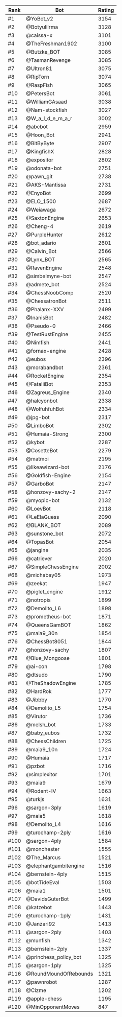 Rank|Bot|Rating
---|---|---
#1|@YoBot_v2|3154
#2|@Botyuliirma|3128
#3|@caissa-x|3101
#4|@TheFreshman1902|3100
#5|@Butzke_BOT|3085
#6|@TasmanRevenge|3085
#7|@Ultron81|3075
#8|@RipTorn|3074
#9|@RaspFish|3065
#10|@PetersBot|3061
#11|@WilliamGAsaad|3038
#12|@Nam-stockfish|3027
#13|@W_a_l_d_e_m_a_r|3002
#14|@abcbot|2959
#15|@Hoon_Bot|2941
#16|@BitByByte|2907
#17|@KingfishX|2828
#18|@expositor|2802
#19|@odonata-bot|2751
#20|@pawn_git|2738
#21|@AKS-Mantissa|2731
#22|@EnyoBot|2699
#23|@ELO_1500|2687
#24|@Weiawaga|2672
#25|@SaxtonEngine|2653
#26|@Cheng-4|2619
#27|@PurpleHunter|2612
#28|@bot_adario|2601
#29|@Calvin_Bot|2566
#30|@Lynx_BOT|2565
#31|@RavenEngine|2548
#32|@simbelmyne-bot|2547
#33|@admete_bot|2524
#34|@ChessNoobComp|2520
#35|@ChessatronBot|2511
#36|@Phalanx-XXV|2499
#37|@InanisBot|2482
#38|@Pseudo-0|2466
#39|@TestRustEngine|2455
#40|@Nimfish|2441
#41|@fornax-engine|2428
#42|@eubos|2396
#43|@morabandbot|2361
#44|@RocketEngine|2354
#45|@FataliiBot|2353
#46|@Zagreus_Engine|2340
#47|@halcyonbot|2338
#48|@WolfuhfuhBot|2334
#49|@jpg-bot|2317
#50|@LimboBot|2302
#51|@Humaia-Strong|2300
#52|@kybot|2287
#53|@CosetteBot|2279
#54|@matmoi|2195
#55|@likeawizard-bot|2176
#56|@Goldfish-Engine|2154
#57|@GarboBot|2147
#58|@honzovy-sachy-2|2147
#59|@myopic-bot|2132
#60|@LoevBot|2118
#61|@LeElaGuess|2090
#62|@BLANK_BOT|2089
#63|@sunstone_bot|2072
#64|@TopasBot|2054
#65|@jangine|2035
#66|@catriever|2020
#67|@SimpleChessEngine|2002
#68|@michabay05|1973
#69|@zeekat|1947
#70|@piglet_engine|1912
#71|@notropis|1899
#72|@Demolito_L6|1898
#73|@prometheus-bot|1871
#74|@QueensGamBOT|1862
#75|@maia9_30n|1854
#76|@ChessBot8051|1844
#77|@honzovy-sachy|1807
#78|@Blue_Mongoose|1801
#79|@ai-con|1798
#80|@dtsudo|1790
#81|@TheShadowEngine|1785
#82|@HardRok|1777
#83|@Jibbby|1770
#84|@Demolito_L5|1754
#85|@Virutor|1736
#86|@melsh_bot|1733
#87|@baby_eubos|1732
#88|@ChessChildren|1725
#89|@maia9_10n|1724
#90|@Humaia|1717
#91|@pzbot|1716
#92|@simplexitor|1701
#93|@maia9|1679
#94|@Rodent-IV|1663
#95|@turkjs|1631
#96|@sargon-3ply|1619
#97|@maia5|1618
#98|@Demolito_L4|1616
#99|@turochamp-2ply|1616
#100|@sargon-4ply|1584
#101|@monchester|1555
#102|@The_Marcus|1521
#103|@elephantgambitengine|1516
#104|@bernstein-4ply|1515
#105|@botTideEval|1503
#106|@maia1|1501
#107|@DavidsGuterBot|1499
#108|@katzebot|1443
#109|@turochamp-1ply|1431
#110|@Janzari92|1413
#111|@sargon-2ply|1403
#112|@munfish|1342
#113|@bernstein-2ply|1337
#114|@princhess_policy_bot|1325
#115|@sargon-1ply|1325
#116|@RoundMoundOfRebounds|1321
#117|@pawnrobot|1287
#118|@Cizme|1202
#119|@apple-chess|1195
#120|@MinOpponentMoves|847
